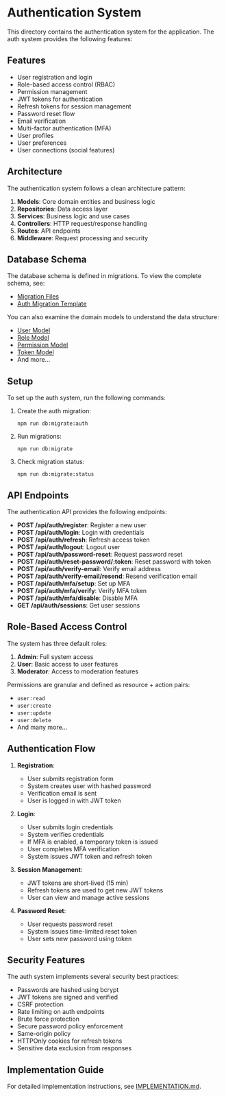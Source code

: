 # Authentication System

This directory contains the authentication system for the application. The auth system provides the following features:

## Features

- User registration and login
- Role-based access control (RBAC)
- Permission management
- JWT tokens for authentication
- Refresh tokens for session management
- Password reset flow
- Email verification
- Multi-factor authentication (MFA)
- User profiles
- User preferences
- User connections (social features)

## Architecture

The authentication system follows a clean architecture pattern:

1. **Models**: Core domain entities and business logic
2. **Repositories**: Data access layer
3. **Services**: Business logic and use cases
4. **Controllers**: HTTP request/response handling
5. **Routes**: API endpoints
6. **Middleware**: Request processing and security

## Database Schema

The database schema is defined in migrations. To view the complete schema, see:

- [Migration Files](../../../../src/server/database/migrations/migrations)
- [Auth Migration Template](../../../../src/server/database/migrations/migrationConfig.ts)

You can also examine the domain models to understand the data structure:

- [User Model](../../../../src/server/database/models/auth/User.ts)
- [Role Model](../../../../src/server/database/models/auth/Role.ts)
- [Permission Model](../../../../src/server/database/models/auth/Permission.ts)
- [Token Model](../../../../src/server/database/models/auth/Token.ts)
- And more...

## Setup

To set up the auth system, run the following commands:

1. Create the auth migration:

   ```
   npm run db:migrate:auth
   ```

2. Run migrations:

   ```
   npm run db:migrate
   ```

3. Check migration status:
   ```
   npm run db:migrate:status
   ```

## API Endpoints

The authentication API provides the following endpoints:

- **POST /api/auth/register**: Register a new user
- **POST /api/auth/login**: Login with credentials
- **POST /api/auth/refresh**: Refresh access token
- **POST /api/auth/logout**: Logout user
- **POST /api/auth/password-reset**: Request password reset
- **POST /api/auth/reset-password/:token**: Reset password with token
- **POST /api/auth/verify-email**: Verify email address
- **POST /api/auth/verify-email/resend**: Resend verification email
- **POST /api/auth/mfa/setup**: Set up MFA
- **POST /api/auth/mfa/verify**: Verify MFA token
- **POST /api/auth/mfa/disable**: Disable MFA
- **GET /api/auth/sessions**: Get user sessions

## Role-Based Access Control

The system has three default roles:

1. **Admin**: Full system access
2. **User**: Basic access to user features
3. **Moderator**: Access to moderation features

Permissions are granular and defined as resource + action pairs:

- `user:read`
- `user:create`
- `user:update`
- `user:delete`
- And many more...

## Authentication Flow

1. **Registration**:

   - User submits registration form
   - System creates user with hashed password
   - Verification email is sent
   - User is logged in with JWT token

2. **Login**:

   - User submits login credentials
   - System verifies credentials
   - If MFA is enabled, a temporary token is issued
   - User completes MFA verification
   - System issues JWT token and refresh token

3. **Session Management**:

   - JWT tokens are short-lived (15 min)
   - Refresh tokens are used to get new JWT tokens
   - User can view and manage active sessions

4. **Password Reset**:
   - User requests password reset
   - System issues time-limited reset token
   - User sets new password using token

## Security Features

The auth system implements several security best practices:

- Passwords are hashed using bcrypt
- JWT tokens are signed and verified
- CSRF protection
- Rate limiting on auth endpoints
- Brute force protection
- Secure password policy enforcement
- Same-origin policy
- HTTPOnly cookies for refresh tokens
- Sensitive data exclusion from responses

## Implementation Guide

For detailed implementation instructions, see [IMPLEMENTATION.md](./IMPLEMENTATION.md).
